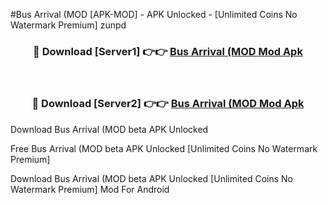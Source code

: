 #Bus Arrival (MOD [APK-MOD] - APK Unlocked - [Unlimited Coins No Watermark Premium] zunpd



<div align="center">

<h3>🔴 Download [Server1] 👉👉 <a href="https://momento.my/?title=Bus_Arrival_(MOD">Bus Arrival (MOD Mod Apk</a></h3><br>

<h3>🔴 Download [Server2] 👉👉 <a href="https://momento.my/?title=Bus_Arrival_(MOD">Bus Arrival (MOD Mod Apk</a></h3>
</div>



Download Bus Arrival (MOD beta APK Unlocked

Free Bus Arrival (MOD beta APK Unlocked [Unlimited Coins No Watermark Premium]

Download Bus Arrival (MOD beta APK Unlocked [Unlimited Coins No Watermark Premium] Mod For Android
